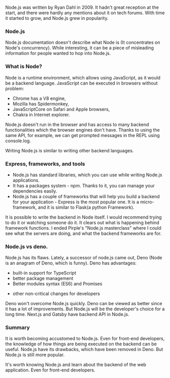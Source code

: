 Node.js was written by Ryan Dahl in 2009. It hadn't great reception at the start, and there were hardly any mentions about it on tech forums. With time it started to grow, and Node.js grew in popularity.

### Node.js 

Node.js documentation doesn't describe what Node is (It concentrates on Node's concurrency). While interesting, it can be a piece of misleading information for people wanted to hop into Node.js.

### What is Node?

Node is a runtime environment, which allows using JavaScript, as it would be a backend language. JavaScript can be executed in browsers without problem:
- Chrome has a V8 engine,
- Mozilla has Spidermonkey,
- JavaScriptCore on Safari and Apple browsers,
- Chakra in Internet explorer.

Node.js doesn't run in the browser and has access to many backend functionalities which the browser engines don't have. Thanks to using the same API, for example, we can get prompted messages in the REPL using console.log.

Writing Node.js is similar to writing other backend languages.

### Express, frameworks, and tools

- Node.js has standard libraries, which you can use while writing Node.js applications. 
- It has a packages system - npm. Thanks to it, you can manage your dependencies easily.
- Node.js has a couple of frameworks that will help you build a backend for your application - Express is the most popular one. It is a micro-framework, and it is similar to Flask(a python Framework).

It is possible to write the backend in Node itself. I would recommend trying to do it or watching someone do it. It clears out what is happening behind framework functions. I  ended Pirple's "Node.js masterclass" where I could see what the servers are doing, and what the backend frameworks are for.

### Node.js vs deno.

Node.js has its flaws. Lately, a successor of node.js came out, Deno (Node is an anagram of Deno, which is funny). Deno has advantages:
- built-in support for TypeScript
- better package management
- Better modules syntax (ES6) and Promises
+ other non-critical changes for developers 

Deno won't overcome Node.js quickly. Deno can be viewed as better since it has a lot of improvements. But Node.js will be the developer's choice for a long time. Next.js and Gatsby have backend API in Node.js.

### Summary

It is worth becoming accustomed to Node.js. Even for front-end developers, the knowledge of how things are being executed on the backend can be useful. Node.js have its drawbacks, which have been removed in Deno. But Node.js is still more popular.

It's worth knowing Node.js and learn about the backend of the web application. Even for front-end developers.